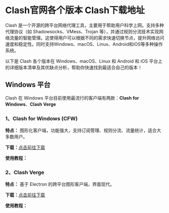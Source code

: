 # Clash官网各个版本 Clash下载地址 

Clash 是一个开源的跨平台网络代理工具，主要用于帮助用户科学上网。支持多种代理协议（如 Shadowsocks、VMess、Trojan 等），并通过规则分流技术实现网络流量的智能管理。这使得用户可以根据不同的需求快速切换节点，提升网络访问速度和稳定性。同时支持Windows、macOS、Linux、Android和iOS等多种操作系统。

以下是 Clash 各个版本在 Windows、macOS、Linux 和 Android 和 iOS 平台上的详细版本清单及其优缺点分析，帮助你快速找到最适合自己的版本！

## Windows 平台

Clash 在 Windows 平台目前使用最流行的客户端有两款：**Clash for Windows**、**Clash Verge**

### 1、Clash for Windows (CFW)

**特点：** 图形化客户端，功能强大，支持订阅管理、规则分流、流量统计，适合大多数用户。

**下载：**[点击前往下载](https://dl.haojichang.com/apps/clash_for_windows/)

**使用教程：**

### 2、Clash Verge

**特点：** 基于 Electron 的跨平台图形客户端，界面现代。

**下载：**[点击前往下载](https://dl.haojichang.com/apps/clash-verge/)

**使用教程：**

